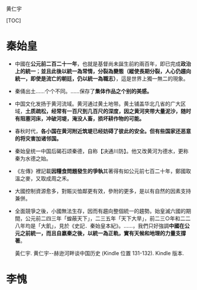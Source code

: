 黄仁宇

[TOC]



# 秦始皇

- 中國在**公元前二百二十一年**，也就是基督尚未誕生前約兩百年，即已完成**政治上的統一**；**並且此後以統一為常情，分裂為變態（縱使長期分裂，人心仍趨向統一，即使是流亡的朝廷，仍以統一為職志）**，這是世界上獨一無二的現象。

- 秦俑出土……个个不同。……保存了**集体作品之个别的美感。**

- 中国文化发扬于黄河流域。黄河通过黄土地带。黄土铺盖华北几省的广大区域，**土质疏松，经常有一百尺到几百尺的深度，因之黄河夹带大量泥沙，随时有阻塞河床，冲破河堤，淹没人畜，损坏耕作物的可能。**

- 春秋时代，**各小国在黄河附近筑堤已经妨碍了彼此的安全。但有些国家还恶意的将灾害加诸邻国。**

- 秦始皇统一中国后碣石颂秦德，自称【决通川防】。他又改黄河为德水，更称秦为水德之始。

- 《左傳》裡記載**因糧食問題發生的爭執**其著得有如公元前七百二十年，鄭國取溫之麥，又取成周之禾。

- 大國控制資源愈多，對賑災恤鄰更有效，參附的更多，是以有自然的因素支持兼併。

- 全面競爭之後，小國無法生存，因而有趨向整個統一的趨勢。始皇滅六國的期間，公元前二四三年「蝗蔽天下」，二三五年「天下大旱」，前二三○年和二二八年均是「大飢」，見於《史記．秦始皇本紀》。……，我們只好強調**中國在公元之前統一，而且自嬴秦之後，以統一為正軌，實有天候和地理的力量支撐著**。

  黃仁宇. 黄仁宇--赫逊河畔谈中国历史 (Kindle 位置 131-132). Kindle 版本. 

# 李愧

